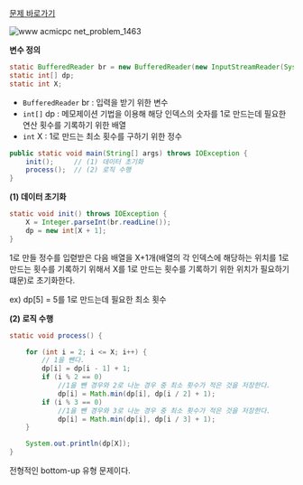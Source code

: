 [문제 바로가기](https://www.acmicpc.net/problem/1463)

![www acmicpc net_problem_1463](https://user-images.githubusercontent.com/78605779/193045558-bf4f3a2d-056d-4ceb-85a9-65e21650b80f.png)

**변수 정의**

```java
static BufferedReader br = new BufferedReader(new InputStreamReader(System.in));
static int[] dp;
static int X;
```

- `BufferedReader` br : 입력을 받기 위한 변수
- `int[]` dp : 메모제이션 기법을 이용해 해당 인덱스의 숫자를 1로 만드는데 필요한 연산 횟수를 기록하기 위한 배열
- `int` X : 1로 만드는 최소 횟수를 구하기 위한 정수


```java
public static void main(String[] args) throws IOException {
    init();     // (1) 데이터 초기화
    process();  // (2) 로직 수행
}
```

**(1) 데이터 초기화**

```java
static void init() throws IOException {
    X = Integer.parseInt(br.readLine());
    dp = new int[X + 1];
}
```

1로 만들 정수를 입렫받은 다음 배열을 X+1개(배열의 각 인덱스에 해당하는 위치를 1로 만드는 횟수를 기록하기 위해서 X를 1로 만드는 횟수를 기록하기 위한 위치가 필요하기 떄문)로 초기화한다.

ex) dp[5] = 5를 1로 만드는데 필요한 최소 횟수

**(2) 로직 수행**

```java
static void process() {

    for (int i = 2; i <= X; i++) {
        // 1을 뺀다.
        dp[i] = dp[i - 1] + 1;
        if (i % 2 == 0)
            //1을 뺀 경우와 2로 나눈 경우 중 최소 횟수가 적은 것을 저장한다.
            dp[i] = Math.min(dp[i], dp[i / 2] + 1);
        if (i % 3 == 0)
            //1을 뺀 경우와 3로 나눈 경우 중 최소 횟수가 적은 것을 저장한다.
            dp[i] = Math.min(dp[i], dp[i / 3] + 1);
    }

    System.out.println(dp[X]);
}
```

전형적인 bottom-up 유형 문제이다.